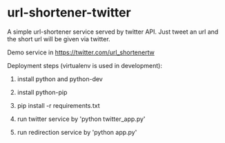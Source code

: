 # url-shortener-twitter

A simple url-shortener service served by twitter API. Just tweet an url and the short url will be given via twitter. 

Demo service in https://twitter.com/url_shortenertw

Deployment steps (virtualenv is used in development):

1. install python and python-dev

2. install python-pip

3. pip install -r requirements.txt

4. run twitter service by 'python twitter_app.py'

5. run redirection service by 'python app.py' 
